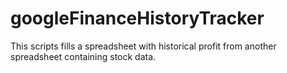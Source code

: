 # googleFinanceHistoryTracker
This scripts fills a spreadsheet with historical profit from another spreadsheet containing stock data.
